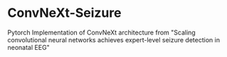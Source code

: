 # ConvNeXt-Seizure
Pytorch Implementation of ConvNeXt architecture from "Scaling convolutional neural networks achieves expert-level seizure detection in neonatal EEG"
